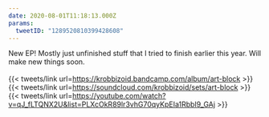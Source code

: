 ```yaml
---
date: 2020-08-01T11:18:13.000Z
params:
  tweetID: "1289520810399428608"
---
```


New EP! Mostly just unfinished stuff that I tried to finish earlier this year.
Will make new things soon.\
\
{{< tweets/link url=https://krobbizoid.bandcamp.com/album/art-block >}}\
{{< tweets/link url=https://soundcloud.com/krobbizoid/sets/art-block >}}\
{{< tweets/link url=https://youtube.com/watch?v=qJ_fLTQNX2U&list=PLXcOkR89lr3vhG70qyKpEIa1RbbI9_GAj >}}
